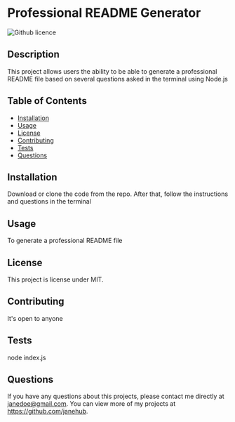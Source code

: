 # Professional README Generator
  ![Github licence](http://img.shields.io/badge/license-MIT-blue.svg)
  
  ## Description 
  This project allows users the ability to be able to generate a professional README file based on several questions asked in the terminal using Node.js

  ## Table of Contents
  * [Installation](#installation)
  * [Usage](#usage)
  * [License](render)
  * [Contributing](#contributing)
  * [Tests](#tests)
  * [Questions](#questions)
  
  ## Installation 
  Download or clone the code from the repo. After that, follow the instructions and questions in the terminal

  ## Usage 
  To generate a professional README file 

  ## License
  This project is license under MIT.

  ## Contributing 
  It's open to anyone

  ## Tests
  node index.js

  ## Questions
  If you have any questions about this projects, please contact me directly at janedoe@gmail.com. You can view more of my projects at https://github.com/janehub.
